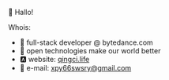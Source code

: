 :wave:  Hallo!

Whois:
- :gem:  full-stack developer @ bytedance.com
- :heartbeat:  open technologies make our world better
- :a:  website: [qingci.life](https://qingci.life/)
- :email:  e-mail: xpy66swsry@gmail.com
